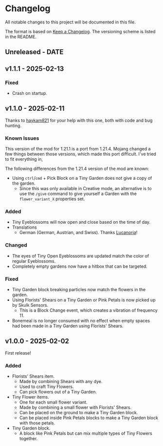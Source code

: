# Changelog

All notable changes to this project will be documented in this file.

The format is based on [Keep a Changelog](https://keepachangelog.com/en/1.0.0/).
The versioning scheme is listed in the README.

<!-- ### Known Issues -->
<!-- ### Added -->
<!-- ### Updated -->
<!-- ### Changed -->
<!-- ### Deprecated -->
<!-- ### Removed -->
<!-- ### Fixed -->
<!-- ### Security -->

## Unreleased - DATE

## v1.1.1 - 2025-02-13

### Fixed

- Crash on startup.

## v1.1.0 - 2025-02-11

Thanks to [haykam821](https://github.com/haykam821) for your help with this one, both with code and bug hunting.

### Known Issues

This version of the mod for 1.21.1 is a port from 1.21.4. Mojang changed a few things between those versions, which made this port difficult. I've tried to fit everything in,

The following differences from the 1.21.4 version of the mod are known:

- Using `ctrl`/`cmd` + Pick Block on a Tiny Garden does not give a copy of the garden.
  - Since this was only available in Creative mode, an alternative is to use the `/give` command to give yourself a Garden with the `flower_variant_X` properties set.

### Added

- Tiny Eyeblossoms will now open and close based on the time of day.
- Translations
  - German (German, Austrian, and Swiss). Thanks [Lucanoria](https://github.com/Lucanoria)!

### Changed

- The eyes of Tiny Open Eyeblossoms are updated match the color of regular Eyeblossoms.
- Completely empty gardens now have a hitbox that can be targeted.

### Fixed

- Tiny Garden block breaking particles now match the flowers in the garden.
- Using Florists' Shears on a Tiny Garden or Pink Petals is now picked up by Skulk Sensors.
  - This is a Block Change event, which creates a vibration of frequency 11.
- Bonemeal is no longer consumed with no effect when empty spaces had been made in a Tiny Garden using Florists' Shears.

## v1.0.0 - 2025-02-02

First release!

### Added

- Florists' Shears item.
  - Made by combining Shears with any dye.
  - Used to craft Tiny Flowers.
  - Can pick flowers out of a Tiny Garden.
- Tiny Flower items.
  - One for each small flower variant.
  - Made by combining a small flower with Florists' Shears.
  - Can be placed on the ground to make a Tiny Garden block.
  - Can be placed inside Pink Petals blocks to make a Tiny Garden block with those petals.
- Tiny Garden block.
  - A block like Pink Petals but can mix multiple types of Tiny Flowers together.
